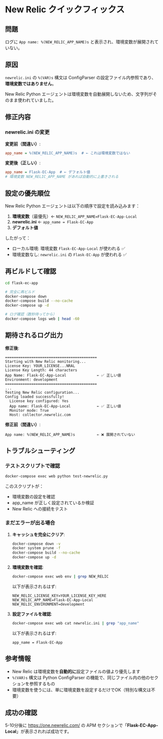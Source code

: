# New Relic クイックフィックス

## 問題
ログに `App name: %(NEW_RELIC_APP_NAME)s` と表示され、環境変数が展開されていない。

## 原因
`newrelic.ini` の `%(VAR)s` 構文は ConfigParser の設定ファイル内参照であり、**環境変数ではありません**。

New Relic Python エージェントは環境変数を自動展開しないため、文字列がそのまま使われていました。

## 修正内容

### newrelic.ini の変更
**変更前（間違い）**:
```ini
app_name = %(NEW_RELIC_APP_NAME)s  # ← これは環境変数ではない
```

**変更後（正しい）**:
```ini
app_name = Flask-EC-App  # ← デフォルト値
# 環境変数 NEW_RELIC_APP_NAME があれば自動的に上書きされる
```

## 設定の優先順位

New Relic Python エージェントは以下の順序で設定を読み込みます：

1. **環境変数**（最優先）← `NEW_RELIC_APP_NAME=Flask-EC-App-Local`
2. **newrelic.ini** ← `app_name = Flask-EC-App`
3. **デフォルト値**

したがって：
- ローカル環境: 環境変数 `Flask-EC-App-Local` が使われる ✅
- 環境変数なし: `newrelic.ini` の `Flask-EC-App` が使われる ✅

## 再ビルドして確認

```bash
cd flask-ec-app

# 完全に再ビルド
docker-compose down
docker-compose build --no-cache
docker-compose up -d

# ログ確認（数秒待ってから）
docker-compose logs web | head -60
```

## 期待されるログ出力

**修正後**:
```
==========================================
Starting with New Relic monitoring...
License Key: YOUR_LICENSE...NRAL
License Key Length: 44 characters
App Name: Flask-EC-App-Local              ← ✅ 正しい値
Environment: development
==========================================
...
Testing New Relic configuration...
Config loaded successfully!
  License key configured: Yes
  App name: Flask-EC-App-Local            ← ✅ 正しい値
  Monitor mode: True
  Host: collector.newrelic.com
```

**修正前（間違い）**:
```
App name: %(NEW_RELIC_APP_NAME)s          ← ❌ 展開されていない
```

## トラブルシューティング

### テストスクリプトで確認

```bash
docker-compose exec web python test-newrelic.py
```

このスクリプトが：
- 環境変数の設定を確認
- app_name が正しく設定されているか検証
- New Relic への接続をテスト

### まだエラーが出る場合

1. **キャッシュを完全にクリア**:
   ```bash
   docker-compose down -v
   docker system prune -f
   docker-compose build --no-cache
   docker-compose up -d
   ```

2. **環境変数を確認**:
   ```bash
   docker-compose exec web env | grep NEW_RELIC
   ```

   以下が表示されるはず:
   ```
   NEW_RELIC_LICENSE_KEY=YOUR_LICENSE_KEY_HERE
   NEW_RELIC_APP_NAME=Flask-EC-App-Local
   NEW_RELIC_ENVIRONMENT=development
   ```

3. **設定ファイルを確認**:
   ```bash
   docker-compose exec web cat newrelic.ini | grep "app_name"
   ```

   以下が表示されるはず:
   ```
   app_name = Flask-EC-App
   ```

## 参考情報

- New Relic は環境変数を**自動的に**設定ファイルの値より優先します
- `%(VAR)s` 構文は Python ConfigParser の機能で、同じファイル内の他のセクションを参照するもの
- 環境変数を使うには、単に環境変数を設定するだけでOK（特別な構文は不要）

## 成功の確認

5-10分後に https://one.newrelic.com/ の APM セクションで「**Flask-EC-App-Local**」が表示されれば成功です。
